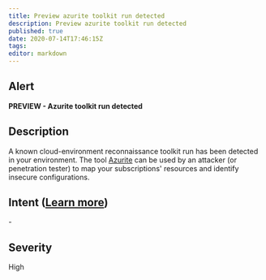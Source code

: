 ```yaml
---
title: Preview azurite toolkit run detected
description: Preview azurite toolkit run detected
published: true
date: 2020-07-14T17:46:15Z
tags:
editor: markdown
---
```


## Alert
**PREVIEW - Azurite toolkit run detected**

## Description
A known cloud-environment reconnaissance toolkit run has been detected in your environment. The tool [Azurite](https://github.com/mwrlabs/Azurite) can be used by an attacker (or penetration tester) to map your subscriptions' resources and identify insecure configurations.

## Intent ([Learn more](/public/security/alerts/intentions.md))
\-

## Severity
High




